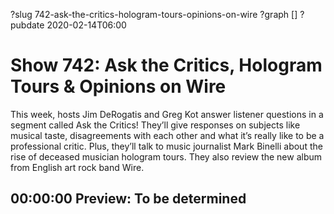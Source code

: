 ?slug 742-ask-the-critics-hologram-tours-opinions-on-wire
?graph []
?pubdate 2020-02-14T06:00

# Show 742: Ask the Critics, Hologram Tours & Opinions on Wire

This week, hosts Jim DeRogatis and Greg Kot answer listener questions in a segment called Ask the Critics! They’ll give responses on subjects like musical taste, disagreements with each other and what it’s really like to be a professional critic. Plus, they’ll talk to music journalist Mark Binelli about the rise of deceased musician hologram tours. They also review the new album from English art rock band Wire.

## 00:00:00 Preview: To be determined